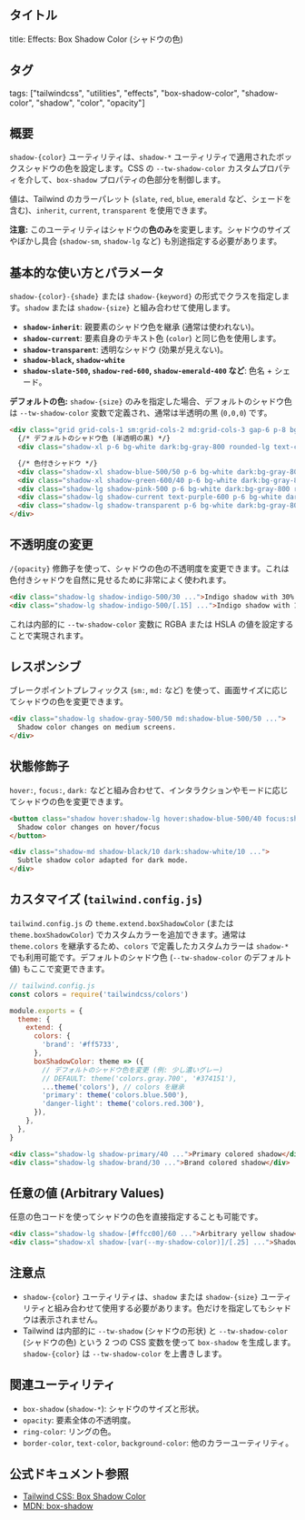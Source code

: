 ## タイトル
title: Effects: Box Shadow Color (シャドウの色)

## タグ
tags: ["tailwindcss", "utilities", "effects", "box-shadow-color", "shadow-color", "shadow", "color", "opacity"]

## 概要
`shadow-{color}` ユーティリティは、`shadow-*` ユーティリティで適用されたボックスシャドウの色を設定します。CSS の `--tw-shadow-color` カスタムプロパティを介して、`box-shadow` プロパティの色部分を制御します。

値は、Tailwind のカラーパレット (`slate`, `red`, `blue`, `emerald` など、シェードを含む)、`inherit`, `current`, `transparent` を使用できます。

**注意:** このユーティリティはシャドウの**色のみ**を変更します。シャドウのサイズやぼかし具合 (`shadow-sm`, `shadow-lg` など) も別途指定する必要があります。

## 基本的な使い方とパラメータ

`shadow-{color}-{shade}` または `shadow-{keyword}` の形式でクラスを指定します。`shadow` または `shadow-{size}` と組み合わせて使用します。

*   **`shadow-inherit`**: 親要素のシャドウ色を継承 (通常は使われない)。
*   **`shadow-current`**: 要素自身のテキスト色 (`color`) と同じ色を使用します。
*   **`shadow-transparent`**: 透明なシャドウ (効果が見えない)。
*   **`shadow-black`, `shadow-white`**
*   **`shadow-slate-500`, `shadow-red-600`, `shadow-emerald-400` など**: 色名 + シェード。

**デフォルトの色:** `shadow-{size}` のみを指定した場合、デフォルトのシャドウ色は `--tw-shadow-color` 変数で定義され、通常は半透明の黒 (`0,0,0`) です。

```html
<div class="grid grid-cols-1 sm:grid-cols-2 md:grid-cols-3 gap-6 p-8 bg-gray-100 dark:bg-gray-900">
  {/* デフォルトのシャドウ色 (半透明の黒) */}
  <div class="shadow-xl p-6 bg-white dark:bg-gray-800 rounded-lg text-center">Default Shadow Color</div>

  {/* 色付きシャドウ */}
  <div class="shadow-xl shadow-blue-500/50 p-6 bg-white dark:bg-gray-800 rounded-lg text-center">shadow-blue-500/50</div>
  <div class="shadow-xl shadow-green-600/40 p-6 bg-white dark:bg-gray-800 rounded-lg text-center">shadow-green-600/40</div>
  <div class="shadow-lg shadow-pink-500 p-6 bg-white dark:bg-gray-800 rounded-lg text-center">shadow-pink-500 (Opacity 100%)</div>
  <div class="shadow-lg shadow-current text-purple-600 p-6 bg-white dark:bg-gray-800 rounded-lg text-center">shadow-current (Purple)</div>
  <div class="shadow-lg shadow-transparent p-6 bg-white dark:bg-gray-800 rounded-lg text-center border dark:border-gray-700">shadow-transparent</div>
</div>
```

## 不透明度の変更

`/{opacity}` 修飾子を使って、シャドウの色の不透明度を変更できます。これは色付きシャドウを自然に見せるために非常によく使われます。

```html
<div class="shadow-lg shadow-indigo-500/30 ...">Indigo shadow with 30% opacity</div>
<div class="shadow-lg shadow-indigo-500/[.15] ...">Indigo shadow with 15% opacity (Arbitrary)</div>
```
これは内部的に `--tw-shadow-color` 変数に RGBA または HSLA の値を設定することで実現されます。

## レスポンシブ

ブレークポイントプレフィックス (`sm:`, `md:` など) を使って、画面サイズに応じてシャドウの色を変更できます。

```html
<div class="shadow-lg shadow-gray-500/50 md:shadow-blue-500/50 ...">
  Shadow color changes on medium screens.
</div>
```

## 状態修飾子

`hover:`, `focus:`, `dark:` などと組み合わせて、インタラクションやモードに応じてシャドウの色を変更できます。

```html
<button class="shadow hover:shadow-lg hover:shadow-blue-500/40 focus:shadow-xl focus:shadow-green-500/50 ...">
  Shadow color changes on hover/focus
</button>

<div class="shadow-md shadow-black/10 dark:shadow-white/10 ...">
  Subtle shadow color adapted for dark mode.
</div>
```

## カスタマイズ (`tailwind.config.js`)

`tailwind.config.js` の `theme.extend.boxShadowColor` (または `theme.boxShadowColor`) でカスタムカラーを追加できます。通常は `theme.colors` を継承するため、`colors` で定義したカスタムカラーは `shadow-*` でも利用可能です。デフォルトのシャドウ色 (`--tw-shadow-color` のデフォルト値) もここで変更できます。

```javascript
// tailwind.config.js
const colors = require('tailwindcss/colors')

module.exports = {
  theme: {
    extend: {
      colors: {
        'brand': '#ff5733',
      },
      boxShadowColor: theme => ({
        // デフォルトのシャドウ色を変更 (例: 少し濃いグレー)
        // DEFAULT: theme('colors.gray.700', '#374151'),
        ...theme('colors'), // colors を継承
        'primary': theme('colors.blue.500'),
        'danger-light': theme('colors.red.300'),
      }),
    },
  },
}
```

```html
<div class="shadow-lg shadow-primary/40 ...">Primary colored shadow</div>
<div class="shadow-lg shadow-brand/30 ...">Brand colored shadow</div>
```

## 任意の値 (Arbitrary Values)

任意の色コードを使ってシャドウの色を直接指定することも可能です。

```html
<div class="shadow-lg shadow-[#ffcc00]/60 ...">Arbitrary yellow shadow</div>
<div class="shadow-xl shadow-[var(--my-shadow-color)]/[.25] ...">Shadow color from CSS variable with opacity</div>
```

## 注意点

*   `shadow-{color}` ユーティリティは、`shadow` または `shadow-{size}` ユーティリティと組み合わせて使用する必要があります。色だけを指定してもシャドウは表示されません。
*   Tailwind は内部的に `--tw-shadow` (シャドウの形状) と `--tw-shadow-color` (シャドウの色) という 2 つの CSS 変数を使って `box-shadow` を生成します。`shadow-{color}` は `--tw-shadow-color` を上書きします。

## 関連ユーティリティ

*   `box-shadow` (`shadow-*`): シャドウのサイズと形状。
*   `opacity`: 要素全体の不透明度。
*   `ring-color`: リングの色。
*   `border-color`, `text-color`, `background-color`: 他のカラーユーティリティ。

## 公式ドキュメント参照
*   [Tailwind CSS: Box Shadow Color](https://tailwindcss.com/docs/box-shadow-color)
*   [MDN: box-shadow](https://developer.mozilla.org/en-US/docs/Web/CSS/box-shadow)